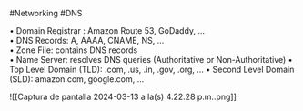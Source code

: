 #Networking #DNS 

• Domain Registrar : Amazon Route 53, GoDaddy, ...  
• DNS Records: A, AAAA, CNAME, NS, ...  
• Zone File: contains DNS records  
• Name Server: resolves DNS queries (Authoritative or Non-Authoritative) 
• Top Level Domain (TLD): .com, .us, .in, .gov, .org, ...
• Second Level Domain (SLD): amazon.com, google.com, ...

![[Captura de pantalla 2024-03-13 a la(s) 4.22.28 p.m..png]]